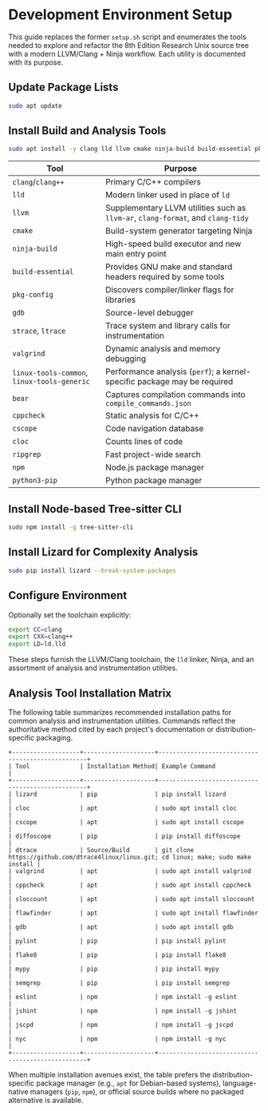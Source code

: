 # Development Environment Setup

This guide replaces the former `setup.sh` script and enumerates the tools needed to explore and refactor the 8th Edition Research Unix source tree with a modern LLVM/Clang + Ninja workflow.  Each utility is documented with its purpose.

## Update Package Lists

```sh
sudo apt update
```

## Install Build and Analysis Tools

```sh
sudo apt install -y clang lld llvm cmake ninja-build build-essential pkg-config gdb strace ltrace valgrind linux-tools-common linux-tools-generic bear cppcheck cscope cloc npm python3-pip ripgrep
```

| Tool | Purpose |
|------|---------|
| `clang`/`clang++` | Primary C/C++ compilers |
| `lld` | Modern linker used in place of `ld` |
| `llvm` | Supplementary LLVM utilities such as `llvm-ar`, `clang-format`, and `clang-tidy` |
| `cmake` | Build-system generator targeting Ninja |
| `ninja-build` | High-speed build executor and new main entry point |
| `build-essential` | Provides GNU make and standard headers required by some tools |
| `pkg-config` | Discovers compiler/linker flags for libraries |
| `gdb` | Source-level debugger |
| `strace`, `ltrace` | Trace system and library calls for instrumentation |
| `valgrind` | Dynamic analysis and memory debugging |
| `linux-tools-common`, `linux-tools-generic` | Performance analysis (`perf`); a kernel-specific package may be required |
| `bear` | Captures compilation commands into `compile_commands.json` |
| `cppcheck` | Static analysis for C/C++ |
| `cscope` | Code navigation database |
| `cloc` | Counts lines of code |
| `ripgrep` | Fast project-wide search |
| `npm` | Node.js package manager |
| `python3-pip` | Python package manager |

## Install Node-based Tree-sitter CLI

```sh
sudo npm install -g tree-sitter-cli
```

## Install Lizard for Complexity Analysis

```sh
sudo pip install lizard --break-system-packages
```

## Configure Environment

Optionally set the toolchain explicitly:

```sh
export CC=clang
export CXX=clang++
export LD=ld.lld
```

These steps furnish the LLVM/Clang toolchain, the `lld` linker, Ninja, and an assortment of analysis and instrumentation utilities.

## Analysis Tool Installation Matrix

The following table summarizes recommended installation paths for common analysis and instrumentation utilities.  Commands reflect the authoritative method cited by each project's documentation or distribution-specific packaging.

```
+-------------------+--------------------+--------------------------------------------------+
| Tool              | Installation Method| Example Command                                  |
+-------------------+--------------------+--------------------------------------------------+
| lizard            | pip                | pip install lizard                               |
| cloc              | apt                | sudo apt install cloc                            |
| cscope            | apt                | sudo apt install cscope                          |
| diffoscope        | pip                | pip install diffoscope                           |
| dtrace            | Source/Build       | git clone https://github.com/dtrace4linux/linux.git; cd linux; make; sudo make install |
| valgrind          | apt                | sudo apt install valgrind                        |
| cppcheck          | apt                | sudo apt install cppcheck                        |
| sloccount         | apt                | sudo apt install sloccount                       |
| flawfinder        | apt                | sudo apt install flawfinder                      |
| gdb               | apt                | sudo apt install gdb                             |
| pylint            | pip                | pip install pylint                               |
| flake8            | pip                | pip install flake8                               |
| mypy              | pip                | pip install mypy                                 |
| semgrep           | pip                | pip install semgrep                              |
| eslint            | npm                | npm install -g eslint                            |
| jshint            | npm                | npm install -g jshint                            |
| jscpd             | npm                | npm install -g jscpd                             |
| nyc               | npm                | npm install -g nyc                               |
+-------------------+--------------------+--------------------------------------------------+
```

When multiple installation avenues exist, the table prefers the distribution-specific package manager (e.g., `apt` for Debian-based systems), language-native managers (`pip`, `npm`), or official source builds where no packaged alternative is available.
